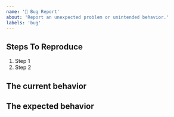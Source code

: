 ```yaml
---
name: '🐛 Bug Report'
about: 'Report an unexpected problem or unintended behavior.'
labels: 'bug'
---
```


<!--
  Please provide a clear and concise description of what the bug is. Include
  screenshots if needed. Please make sure your issue has not already been fixed.
-->

## Steps To Reproduce

1. Step 1
2. Step 2

## The current behavior

## The expected behavior
